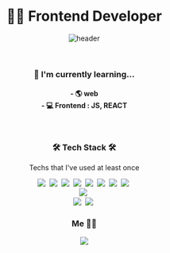 <div align="center">
  <h1>
    👩‍💻 Frontend Developer <br/>
  </h1>

  ![header](https://capsule-render.vercel.app/api?type=slice&color=auto&height=300&section=header&text=HYEJIN%20IM&fontSize=90)

  <br>
  <h3>
    🌱 I'm currently learning...
  </h3>
  <h4>
    - 🌎 web <br/>
    - 💻 Frontend : JS, REACT <br/>
  </h4>
  <br/>

  <h3>🛠 Tech Stack 🛠</h3>

  <p> Techs that I've used at least once </p>

  <p>
    <img src="https://img.shields.io/badge/Python-3766AB?style=flat-square&logo=Python&logoColor=white"/></a>&nbsp 
    <img src="https://img.shields.io/badge/Java-007396?style=flat-square&logo=Java&logoColor=white"/></a>&nbsp
    <img src="https://img.shields.io/badge/Javascript-ffb13b?style=flat-square&logo=javascript&logoColor=white"/></a>&nbsp 
    <img src="https://img.shields.io/badge/NodeJs-339933?style=flat-square&logo=Node.js&logoColor=white"/></a>&nbsp
    <img src="https://img.shields.io/badge/Express-000000?style=flat-square&logo=express&logoColor=white"/></a>&nbsp
    <img src="https://img.shields.io/badge/html-E34F26?style=flat-square&logo=html5&logoColor=white"/></a>&nbsp
    <img src="https://img.shields.io/badge/css-1572B6?style=flat-square&logo=css3&logoColor=white"/></a>&nbsp
    <img src="https://img.shields.io/badge/React/React Native-61DAFB?style=flat-square&logo=create react app&logoColor=white"/></a>&nbsp
    <br/>
    <img src="https://img.shields.io/badge/Oracle-F80000?style=flat-square&logo=Oracle&logoColor=white"/></a>&nbsp
    <br/>
    <img src="https://img.shields.io/badge/NPM-CB3837?style=flat-square&logo=NPM&logoColor=white"/></a>&nbsp
    <img src="https://img.shields.io/badge/YARN-2C8EBB?style=flat-square&logo=yarn&logoColor=white"/></a>&nbsp
<!--     <img src="https://img.shields.io/badge/Prettier-F7B93E?style=flat-square&logo=prettier&logoColor=white"/></a>&nbsp -->

   </p>

  <h3> Me 👩‍💻 </h3>
  <p align="center">
  <!--   <a href="https://www.instagram.com/jinnn._.y/"><img src="https://img.shields.io/badge/Instagram-E4405F?style=flat-square&logo=Instagram&logoColor=white&link=https://www.instagram.com/woo0_hooo/"/></a>&nbsp -->
    <a href="mailto:hejin8307@naver.com"><img src="https://img.shields.io/badge/Gmail-d14836?style=flat-square&logo=Gmail&logoColor=white&link=hejin8307@naver.com"/></a>
  </p>

  <p>
    <!-- ![Anurag's GitHub stats](https://github-readme-stats.vercel.app/api?username=hejin8307&theme=ayu-mirage&show_icons=true) -->
  <!--   [![Top Langs](https://github-readme-stats.vercel.app/api/top-langs/?username=hejin8307)](https://github.com/hejin8307/github-readme-stats) -->
  </p>
</div>
